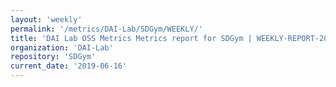 ```yaml
---
layout: 'weekly'
permalink: '/metrics/DAI-Lab/SDGym/WEEKLY/'
title: 'DAI Lab OSS Metrics Metrics report for SDGym | WEEKLY-REPORT-2019-06-16'
organization: 'DAI-Lab'
repository: 'SDGym'
current_date: '2019-06-16'
---
```

